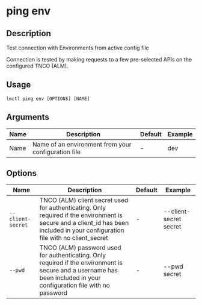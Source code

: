 # ping env

## Description

Test connection with Environments from active config file

Connection is tested by making requests to a few pre-selected APIs on the configured TNCO (ALM).

## Usage

```
lmctl ping env [OPTIONS] [NAME]
```

## Arguments

| Name        | Description                                        | Default | Example                    |
| ----------- | -------------------------------------------------- | ------- | -------------------------- |
| Name | Name of an environment from your configuration file | -       | dev     |

## Options

| Name             | Description                                                                                                                          | Default                       | Example                                    |
| ---------------- | ------------------------------------------------------------------------------------------------------------------------------------ | ----------------------------- | ------------------------------------------ |
| `--client-secret`       | TNCO (ALM) client secret used for authenticating. Only required if the environment is secure and a client_id has been included in your configuration file with no client_secret | - | --client-secret secret   |
| `--pwd`          | TNCO (ALM) password used for authenticating. Only required if the environment is secure and a username has been included in your configuration file with no password  | -                             | --pwd secret                               |
